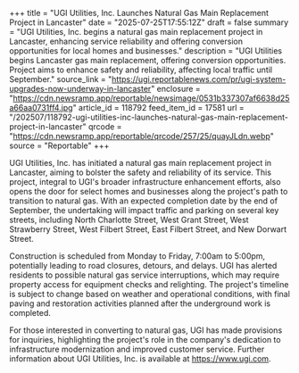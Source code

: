 +++
title = "UGI Utilities, Inc. Launches Natural Gas Main Replacement Project in Lancaster"
date = "2025-07-25T17:55:12Z"
draft = false
summary = "UGI Utilities, Inc. begins a natural gas main replacement project in Lancaster, enhancing service reliability and offering conversion opportunities for local homes and businesses."
description = "UGI Utilities begins Lancaster gas main replacement, offering conversion opportunities. Project aims to enhance safety and reliability, affecting local traffic until September."
source_link = "https://ugi.reportablenews.com/pr/ugi-system-upgrades-now-underway-in-lancaster"
enclosure = "https://cdn.newsramp.app/reportable/newsimage/0531b337307af6638d25a66aa0731ff4.jpg"
article_id = 118792
feed_item_id = 17581
url = "/202507/118792-ugi-utilities-inc-launches-natural-gas-main-replacement-project-in-lancaster"
qrcode = "https://cdn.newsramp.app/reportable/qrcode/257/25/quayJLdn.webp"
source = "Reportable"
+++

<p>UGI Utilities, Inc. has initiated a natural gas main replacement project in Lancaster, aiming to bolster the safety and reliability of its service. This project, integral to UGI's broader infrastructure enhancement efforts, also opens the door for select homes and businesses along the project's path to transition to natural gas. With an expected completion date by the end of September, the undertaking will impact traffic and parking on several key streets, including North Charlotte Street, West Grant Street, West Strawberry Street, West Filbert Street, East Filbert Street, and New Dorwart Street.</p><p>Construction is scheduled from Monday to Friday, 7:00am to 5:00pm, potentially leading to road closures, detours, and delays. UGI has alerted residents to possible natural gas service interruptions, which may require property access for equipment checks and relighting. The project's timeline is subject to change based on weather and operational conditions, with final paving and restoration activities planned after the underground work is completed.</p><p>For those interested in converting to natural gas, UGI has made provisions for inquiries, highlighting the project's role in the company's dedication to infrastructure modernization and improved customer service. Further information about UGI Utilities, Inc. is available at <a href='https://www.ugi.com' rel='nofollow' target='_blank'>https://www.ugi.com</a>.</p>